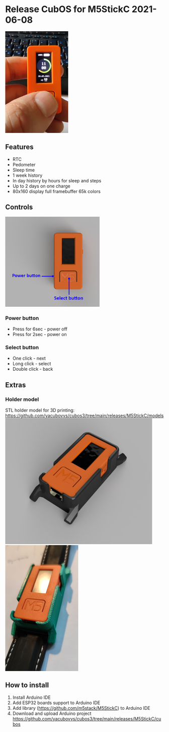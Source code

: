 # Release CubOS for M5StickC 2021-06-08

<img alt="CubOS onM5StickC view" src="images\view.png" width="200">

## Features
* RTC
* Pedometer
* Sleep time
* 1 week history
* In day history by hours for sleep and steps
* Up to 2 days on one charge
* 80x160 display full framebuffer 65k colors


## Controls
<img alt="CubOS onM5StickC view" src="images\buttons.PNG" width="300">

### Power button
* Press for 6sec - power off
* Press for 2sec - power on

### Select button
* One click - next
* Long click - select
* Double click - back

## Extras
### Holder model
STL holder model for 3D printing: https://github.com/yacubovvs/cubos3/tree/main/releases/M5StickC/models
<img alt="CubOS onM5StickC view" src="images\m5stickc_with_holder.png" height="400">
<img alt="CubOS onM5StickC view" src="images\m5Watch.png" height="400">

## How to install
1. Install Arduino IDE
2. Add ESP32 boards support to Arduino IDE
3. Add library (https://github.com/m5stack/M5StickC) to Arduino IDE
4. Download and upload Arduino project https://github.com/yacubovvs/cubos3/tree/main/releases/M5StickC/cubos
